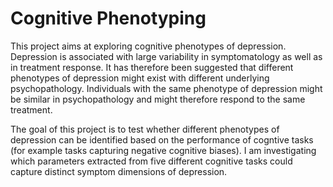 # Cognitive Phenotyping

This project aims at exploring cognitive phenotypes of depression. Depression is associated with large variability in symptomatology as well as in treatment response. It has therefore been suggested that different phenotypes of depression might exist with different underlying psychopathology. Individuals with the same phenotype of depression might be similar in psychopathology and might therefore respond to the same treatment. 

The goal of this project is to test whether different phenotypes of depression can be identified based on the performance of cogntive tasks (for example tasks capturing negative cognitive biases). I am investigating which parameters extracted from five different cognitive tasks could capture distinct symptom dimensions of depression.



